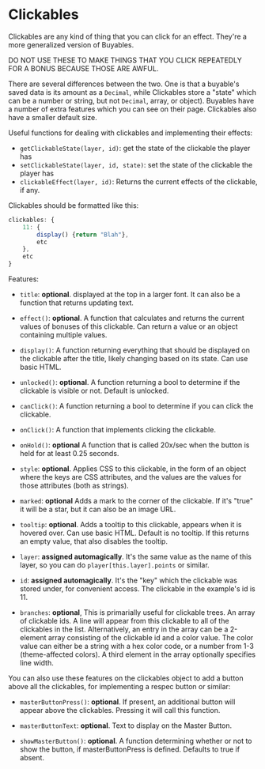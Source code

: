 # Clickables

Clickables are any kind of thing that you can click for an effect. They're a more generalized version of Buyables.

DO NOT USE THESE TO MAKE THINGS THAT YOU CLICK REPEATEDLY FOR A BONUS BECAUSE THOSE ARE AWFUL.

There are several differences between the two. One is that a buyable's saved data is its amount as a `Decimal`, while Clickables store a "state" which can be a number or string, but not `Decimal`, array, or object). Buyables have a number of extra features which you can see on their page. Clickables also have a smaller default size.

Useful functions for dealing with clickables and implementing their effects:

- `getClickableState(layer, id)`: get the state of the clickable the player has
- `setClickableState(layer, id, state)`: set the state of the clickable the player has
- `clickableEffect(layer, id)`: Returns the current effects of the clickable, if any.

Clickables should be formatted like this:

```js
clickables: {
    11: {
        display() {return "Blah"},
        etc
    },
    etc
}
```

Features:

- `title`: **optional**. displayed at the top in a larger font. It can also be a function that returns updating text.

- `effect()`: **optional**. A function that calculates and returns the current values of bonuses of this clickable. Can return a value or an object containing multiple values.

- `display()`: A function returning everything that should be displayed on the clickable after the title, likely changing based on its state. Can use basic HTML.

- `unlocked()`: **optional**. A function returning a bool to determine if the clickable is visible or not. Default is unlocked.

- `canClick()`: A function returning a bool to determine if you can click the clickable.

- `onClick()`: A function that implements clicking the clickable.

- `onHold()`: **optional** A function that is called 20x/sec when the button is held for at least 0.25 seconds.

- `style`: **optional**. Applies CSS to this clickable, in the form of an object where the keys are CSS attributes, and the values are the values for those attributes (both as strings).

- `marked`: **optional** Adds a mark to the corner of the clickable. If it's "true" it will be a star, but it can also be an image URL.

- `tooltip`: **optional**. Adds a tooltip to this clickable, appears when it is hovered over. Can use basic HTML. Default is no tooltip. If this returns an empty value, that also disables the tooltip.

- `layer`: **assigned automagically**. It's the same value as the name of this layer, so you can do `player[this.layer].points` or similar.

- `id`: **assigned automagically**. It's the "key" which the clickable was stored under, for convenient access. The clickable in the example's id is 11.

- `branches`: **optional**, This is primarially useful for clickable trees. An array of clickable ids. A line will appear from this clickable to all of the clickables in the list. Alternatively, an entry in the array can be a 2-element array consisting of the clickable id and a color value. The color value can either be a string with a hex color code, or a number from 1-3 (theme-affected colors). A third element in the array optionally specifies line width.

You can also use these features on the clickables object to add a button above all the clickables, for implementing a respec button or similar:

- `masterButtonPress()`: **optional**. If present, an additional button will appear above the clickables. Pressing it will call this function.

- `masterButtonText`: **optional**. Text to display on the Master Button.

- `showMasterButton()`: **optional**. A function determining whether or not to show the button, if masterButtonPress is defined. Defaults to true if absent.
